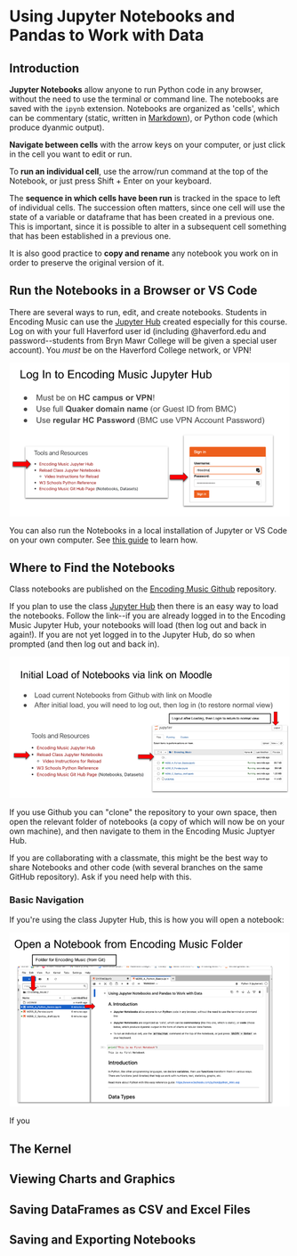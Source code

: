# Using Jupyter Notebooks and Pandas to Work with Data

## Introduction

**Jupyter Notebooks** allow anyone to run Python code in any browser, without the need to use the terminal or command line. The notebooks are saved with the `ipynb` extension. Notebooks are organized as 'cells', which can be commentary (static, written in [Markdown](https://github.com/adam-p/markdown-here/wiki/Markdown-Cheatsheet)), or Python code (which produce dyanmic output).  

**Navigate between cells** with the arrow keys on your computer, or just click in the cell you want to edit or run. 

To **run an individual cell**, use the arrow/run command at the top of the Notebook, or just press Shift + Enter on your keyboard.

The **sequence in which cells have been run** is tracked in the space to left of individual cells.  The succession often matters, since one cell will use the state of a variable or dataframe that has been created in a previous one.  This is important, since it is possible to alter in a subsequent cell something that has been established in a previous one.

It is also good practice to **copy and rename** any notebook you work on in order to preserve the original version of it.

## Run the Notebooks in a Browser or VS Code

There are several ways to run, edit, and create notebooks. Students in Encoding Music can use the [Jupyter Hub](https://encodingmusic.haverford.edu/) created especially for this course. Log on with your full Haverford user id (including @haverford.edu and password--students from Bryn Mawr College will be given a special user account).  You *must* be on the Haverford College network, or VPN!

![Alt text](<images/nb 1.png>)

You can also run the Notebooks in a local installation of Jupyter or VS Code on your own computer.  See [this guide](https://github.com/RichardFreedman/Encoding_Music/blob/main/01_Tutorials/02_VS_Code_Google_Collab.md) to learn how.

## Where to Find the Notebooks

Class notebooks are published on the [Encoding Music Github](https://github.com/RichardFreedman/Encoding_Music) repository. 

If you plan to use the class [Jupyter Hub](https://encodingmusic.haverford.edu/) then there is an easy way to load the notebooks.  Follow the link--if you are already logged in to the Encoding Music Jupyter Hub, your notebooks will load (then log out and back in again!).  If you are not yet logged in to the Jupyter Hub, do so when prompted (and then log out and back in).

![Alt text](<images/nb 3.png>)

If you use Github you can "clone" the repository to your own space, then open the relevant folder of notebooks (a copy of which will now be on your own machine), and then navigate to them in the Encoding Music Juptyer Hub.  

If you are collaborating with a classmate, this might be the best way to share Notebooks and other code (with several branches on the same GitHub repository). Ask if you need help with this.


### Basic Navigation

If you're using the class Jupyter Hub, this is how you will open a notebook:

![Alt text](<images/nb 4.png>)

If you 


## The Kernel

## Viewing Charts and Graphics

## Saving DataFrames as CSV and Excel Files

## Saving and Exporting Notebooks












